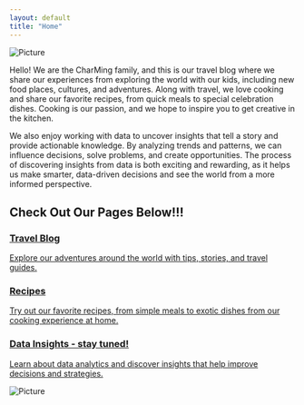 ```yaml
---
layout: default
title: "Home"
---
```


<div class="image-container">
  <img src="{{ 'assets/images/new-zealand1.JPG' | relative_url }}" alt="Picture">
</div>

Hello! We are the CharMing family, and this is our travel blog where we share our experiences from exploring the world with our kids, including new food places, cultures, and adventures. Along with travel, we love cooking and share our favorite recipes, from quick meals to special celebration dishes. Cooking is our passion, and we hope to inspire you to get creative in the kitchen.

We also enjoy working with data to uncover insights that tell a story and provide actionable knowledge. By analyzing trends and patterns, we can influence decisions, solve problems, and create opportunities. The process of discovering insights from data is both exciting and rewarding, as it helps us make smarter, data-driven decisions and see the world from a more informed perspective.

<h2>Check Out Our Pages Below!!!</h2>

<div class="link-box">
  <a href="{{ site.baseurl }}/travel">
    <div class="box-content">
      <h3>Travel Blog</h3>
      <p>Explore our adventures around the world with tips, stories, and travel guides.</p>
    </div>
  </a>
</div>

<div class="link-box">
  <a href="{{ site.baseurl }}/recipes">
    <div class="box-content">
      <h3>Recipes</h3>
      <p>Try out our favorite recipes, from simple meals to exotic dishes from our cooking experience at home.</p>
    </div>
  </a>
</div>

<div class="link-box">
  <a href="{{ site.baseurl }}/data-insights">
    <div class="box-content">
      <h3>Data Insights - stay tuned!</h3>
      <p>Learn about data analytics and discover insights that help improve decisions and strategies.</p>
    </div>
  </a>
</div>

<div class="image-container">
  <img src="{{ 'assets/images/hongkong2.JPG' | relative_url }}" alt="Picture">
</div>
